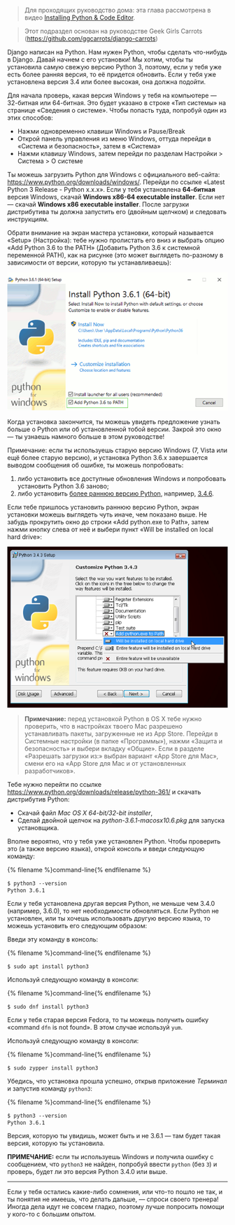 > Для проходящих руководство дома: эта глава рассмотрена в видео [Installing Python & Code Editor](https://www.youtube.com/watch?v=pVTaqzKZCdA).

> Этот подраздел основан на руководстве Geek Girls Carrots (https://github.com/ggcarrots/django-carrots)

Django написан на Python. Нам нужен Python, чтобы сделать что-нибудь в Django. Давай начнем с его установки! Мы хотим, чтобы ты установила самую свежую версию Python 3, поэтому, если у тебя уже есть более ранняя версия, то её придется обновить. Если у тебя уже установлена версия 3.4 или более высокая, она должна подойти.


<!--sec data-title="Установка Python: Windows" data-id="python_windows" data-collapse=true ces-->

Для начала проверь, какая версия Windows у тебя на компьютере — 32-битная или 64-битная. Это будет указано в строке «Тип системы» на странице «Сведения о системе». Чтобы попасть туда, попробуй один из этих способов:
* Нажми одновременно клавиши Windows и Pause/Break
* Открой панель управления из меню Windows, оттуда перейди в «Система и безопасность», затем в «Система»
* Нажми клавишу Windows, затем перейди по разделам Настройки > Система > О системе

Ты можешь загрузить Python для Windows с официального веб-сайта: https://www.python.org/downloads/windows/. Перейди по ссылке «Latest Python 3 Release - Python x.x.x». Если у тебя установлена **64-битная** версия Windows, скачай **Windows x86-64 executable installer**. Если нет — скачай **Windows x86 executable installer**.  После загрузки дистрибутива ты должна запустить его (двойным щелчком) и следовать инструкциям.

Обрати внимание на экран мастера установки, который называется «Setup» (Настройка): тебе нужно пролистать его вниз и выбрать опцию «Add Python 3.6 to the PATH» (Добавить Python 3.6 к системной переменной PATH), как на рисунке (это может выглядеть по-разному в зависимости от версии, которую ты устанавливаешь):

![Не забудь добавить Python в системную переменную Path](../python_installation/images/python-installation-options.png)

Когда установка закончится, ты можешь увидеть предложение узнать больше о Python или об установленной тобой версии. Закрой это окно — ты узнаешь намного больше в этом руководстве!

Примечание: если ты используешь старую версию Windows (7, Vista или ещё более старую версию), и установка Python 3.6.x завершается выводом сообщения об ошибке, ты можешь попробовать:
1. либо установить все доступные обновления Windows и попробовать установить Python 3.6 заново;
2. либо установить [более раннюю версию Python](https://www.python.org/downloads/windows/), например, [3.4.6](https://www.python.org/downloads/release/python-346/).

Если тебе пришлось установить раннюю версию Python, экран установки можешь выглядеть чуть иначе, чем показано выше. Не забудь прокрутить окно до строки «Add python.exe to Path», затем нажми кнопку слева от неё и выбери пункт «Will be installed on local hard drive»:

![Добавление Python в переменную Path, ранние версии](../python_installation/images/add_python_to_windows_path.png)

<!--endsec-->

<!--sec data-title="Установка Python: OS X" data-id="python_OSX"
data-collapse=true ces-->

> **Примечание:** перед установкой Python в OS X тебе нужно проверить, что в настройках твоего Mac разрешено устанавливать пакеты, загруженные не из App Store. Перейди в Системные настройки (в папке «Программы»), нажми «Защита и безопасность» и выбери вкладку «Общие». Если в разделе «Разрешать загрузки из:» выбран вариант «App Store для Mac», смени его на «App Store для Mac и от установленных разработчиков».

Тебе нужно перейти по ссылке https://www.python.org/downloads/release/python-361/ и скачать дистрибутив Python:

  * Скачай файл *Mac OS X 64-bit/32-bit installer*,
  * Сделай двойной щелчок на *python-3.6.1-macosx10.6.pkg* для запуска установщика.

<!--endsec-->

<!--sec data-title="Установка Python: Linux" data-id="python_linux"
data-collapse=true ces-->

Вполне вероятно, что у тебя уже установлен Python. Чтобы проверить это (а также версию языка), открой консоль и введи следующую команду:

{% filename %}command-line{% endfilename %}
```
$ python3 --version
Python 3.6.1
```

Если у тебя установлена другая версия Python, не меньше чем 3.4.0 (например, 3.6.0), то нет необходимости обновляться.
Если Python не установлен, или ты хочешь использовать другую версию языка, то можешь установить его следующим образом:


<!--endsec-->

<!--sec data-title="Установка Python: Debian или Ubuntu" data-id="python_debian"
data-collapse=true ces-->

Введи эту команду в консоль:

{% filename %}command-line{% endfilename %}
```
$ sudo apt install python3
```

<!--endsec-->

<!--sec data-title="Установка Python: Fedora" data-id="python_fedora"
data-collapse=true ces-->

Используй следующую команду в консоли:

{% filename %}command-line{% endfilename %}
```
$ sudo dnf install python3
```

Если у тебя старая версия Fedora, то ты можешь получить ошибку «command `dfn` is not found». В этом случае используй `yum`.

<!--endsec-->

<!--sec data-title="Установка Python: openSUSE" data-id="python_openSUSE"
data-collapse=true ces-->

Используй следующую команду в консоли:

{% filename %}command-line{% endfilename %}
```
$ sudo zypper install python3
```

<!--endsec-->

Убедись, что установка прошла успешно, открыв приложение *Терминал* и запустив команду `python3`:

{% filename %}command-line{% endfilename %}
```
$ python3 --version
Python 3.6.1
```
Версия, которую ты увидишь, может быть и не 3.6.1 — там будет такая версия, которую ты установила.

**ПРИМЕЧАНИЕ:** если ты используешь Windows и получила ошибку с сообщением, что `python3` не найден, попробуй ввести `python` (без `3`) и проверь, будет ли это версия Python 3.4.0 или выше.

----

Если у тебя остались какие-либо сомнения, или что-то пошло не так, и ты понятия не имеешь, что делать дальше, — спроси своего тренера! Иногда дела идут не совсем гладко, поэтому лучше попросить помощи у кого-то с большим опытом.
